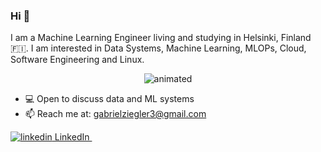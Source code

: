 ### Hi 👋

I am a Machine Learning Engineer living and studying in Helsinki, Finland 🇫🇮.
I am interested in Data Systems, Machine Learning, MLOPs, Cloud, Software Engineering and Linux.

<!-- [![Gabriel's GitHub stats](https://github-readme-stats.vercel.app/api?username=gabrielziegler3&theme=tokyonight)](https://github.com/anuraghazra/github-readme-stats) -->

<p align="center">
  <img src="./climbing_dna.gif" alt="animated" />
</p>

- 💻 Open to discuss data and ML systems
- 📫 Reach me at: gabrielziegler3@gmail.com

<p>
  <a href="https://www.linkedin.com/in/gabrielziegler" rel="nofollow noreferrer">
    <img src="https://i.stack.imgur.com/gVE0j.png" alt="linkedin"> LinkedIn
  </a> &nbsp;
</p>
